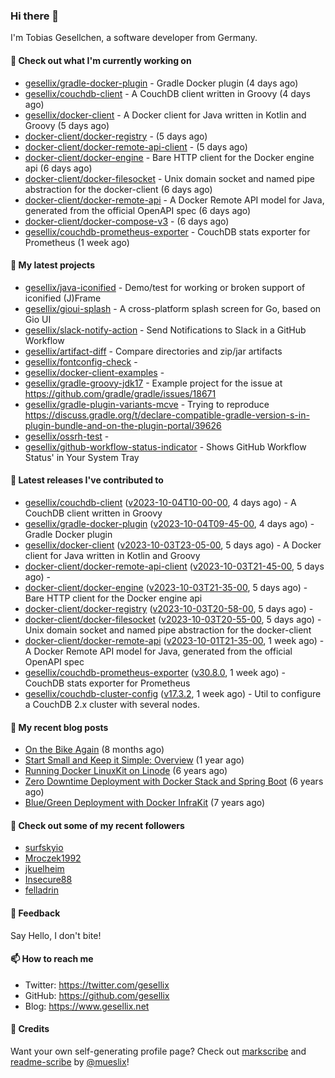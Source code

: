 ### Hi there 👋

I'm Tobias Gesellchen, a software developer from Germany.

#### 👷 Check out what I'm currently working on

- [gesellix/gradle-docker-plugin](https://github.com/gesellix/gradle-docker-plugin) - Gradle Docker plugin (4 days ago)
- [gesellix/couchdb-client](https://github.com/gesellix/couchdb-client) - A CouchDB client written in Groovy (4 days ago)
- [gesellix/docker-client](https://github.com/gesellix/docker-client) - A Docker client for Java written in Kotlin and Groovy (5 days ago)
- [docker-client/docker-registry](https://github.com/docker-client/docker-registry) -  (5 days ago)
- [docker-client/docker-remote-api-client](https://github.com/docker-client/docker-remote-api-client) -  (5 days ago)
- [docker-client/docker-engine](https://github.com/docker-client/docker-engine) - Bare HTTP client for the Docker engine api (6 days ago)
- [docker-client/docker-filesocket](https://github.com/docker-client/docker-filesocket) - Unix domain socket and named pipe abstraction for the docker-client (6 days ago)
- [docker-client/docker-remote-api](https://github.com/docker-client/docker-remote-api) - A Docker Remote API model for Java, generated from the official OpenAPI spec (6 days ago)
- [docker-client/docker-compose-v3](https://github.com/docker-client/docker-compose-v3) -  (6 days ago)
- [gesellix/couchdb-prometheus-exporter](https://github.com/gesellix/couchdb-prometheus-exporter) - CouchDB stats exporter for Prometheus (1 week ago)

#### 🌱 My latest projects

- [gesellix/java-iconified](https://github.com/gesellix/java-iconified) - Demo/test for working or broken support of iconified (J)Frame
- [gesellix/gioui-splash](https://github.com/gesellix/gioui-splash) - A cross-platform splash screen for Go, based on Gio UI
- [gesellix/slack-notify-action](https://github.com/gesellix/slack-notify-action) - Send Notifications to Slack in a GitHub Workflow
- [gesellix/artifact-diff](https://github.com/gesellix/artifact-diff) - Compare directories and zip/jar artifacts
- [gesellix/fontconfig-check](https://github.com/gesellix/fontconfig-check) - 
- [gesellix/docker-client-examples](https://github.com/gesellix/docker-client-examples) - 
- [gesellix/gradle-groovy-jdk17](https://github.com/gesellix/gradle-groovy-jdk17) - Example project for the issue at https://github.com/gradle/gradle/issues/18671
- [gesellix/gradle-plugin-variants-mcve](https://github.com/gesellix/gradle-plugin-variants-mcve) - Trying to reproduce https://discuss.gradle.org/t/declare-compatible-gradle-version-s-in-plugin-bundle-and-on-the-plugin-portal/39626
- [gesellix/ossrh-test](https://github.com/gesellix/ossrh-test) - 
- [gesellix/github-workflow-status-indicator](https://github.com/gesellix/github-workflow-status-indicator) - Shows GitHub Workflow Status&#39; in Your System Tray

#### 🔭 Latest releases I've contributed to

- [gesellix/couchdb-client](https://github.com/gesellix/couchdb-client) ([v2023-10-04T10-00-00](https://github.com/gesellix/couchdb-client/releases/tag/v2023-10-04T10-00-00), 4 days ago) - A CouchDB client written in Groovy
- [gesellix/gradle-docker-plugin](https://github.com/gesellix/gradle-docker-plugin) ([v2023-10-04T09-45-00](https://github.com/gesellix/gradle-docker-plugin/releases/tag/v2023-10-04T09-45-00), 4 days ago) - Gradle Docker plugin
- [gesellix/docker-client](https://github.com/gesellix/docker-client) ([v2023-10-03T23-05-00](https://github.com/gesellix/docker-client/releases/tag/v2023-10-03T23-05-00), 5 days ago) - A Docker client for Java written in Kotlin and Groovy
- [docker-client/docker-remote-api-client](https://github.com/docker-client/docker-remote-api-client) ([v2023-10-03T21-45-00](https://github.com/docker-client/docker-remote-api-client/releases/tag/v2023-10-03T21-45-00), 5 days ago) - 
- [docker-client/docker-engine](https://github.com/docker-client/docker-engine) ([v2023-10-03T21-35-00](https://github.com/docker-client/docker-engine/releases/tag/v2023-10-03T21-35-00), 5 days ago) - Bare HTTP client for the Docker engine api
- [docker-client/docker-registry](https://github.com/docker-client/docker-registry) ([v2023-10-03T20-58-00](https://github.com/docker-client/docker-registry/releases/tag/v2023-10-03T20-58-00), 5 days ago) - 
- [docker-client/docker-filesocket](https://github.com/docker-client/docker-filesocket) ([v2023-10-03T20-55-00](https://github.com/docker-client/docker-filesocket/releases/tag/v2023-10-03T20-55-00), 5 days ago) - Unix domain socket and named pipe abstraction for the docker-client
- [docker-client/docker-remote-api](https://github.com/docker-client/docker-remote-api) ([v2023-10-01T21-35-00](https://github.com/docker-client/docker-remote-api/releases/tag/v2023-10-01T21-35-00), 1 week ago) - A Docker Remote API model for Java, generated from the official OpenAPI spec
- [gesellix/couchdb-prometheus-exporter](https://github.com/gesellix/couchdb-prometheus-exporter) ([v30.8.0](https://github.com/gesellix/couchdb-prometheus-exporter/releases/tag/v30.8.0), 1 week ago) - CouchDB stats exporter for Prometheus
- [gesellix/couchdb-cluster-config](https://github.com/gesellix/couchdb-cluster-config) ([v17.3.2](https://github.com/gesellix/couchdb-cluster-config/releases/tag/v17.3.2), 1 week ago) - Util to configure a CouchDB 2.x cluster with several nodes.

#### 📜 My recent blog posts

- [On the Bike Again](https://www.gesellix.net/post/on-the-bike-again/) (8 months ago)
- [Start Small and Keep it Simple: Overview](https://www.gesellix.net/post/start-small-keep-it-simple-overview/) (1 year ago)
- [Running Docker LinuxKit on Linode](https://www.gesellix.net/post/running-docker-linuxkit-on-linode/) (6 years ago)
- [Zero Downtime Deployment with Docker Stack and Spring Boot](https://www.gesellix.net/post/zero-downtime-deployment-with-docker-stack-and-spring-boot/) (6 years ago)
- [Blue/Green Deployment with Docker InfraKit](https://www.gesellix.net/post/blue-green-deployment-with-docker-infrakit/) (7 years ago)



#### 👯 Check out some of my recent followers

- [surfskyio](https://github.com/surfskyio)
- [Mroczek1992](https://github.com/Mroczek1992)
- [jkuelheim](https://github.com/jkuelheim)
- [Insecure88](https://github.com/Insecure88)
- [felladrin](https://github.com/felladrin)

#### 💬 Feedback

Say Hello, I don't bite!

#### 📫 How to reach me

- Twitter: https://twitter.com/gesellix
- GitHub: https://github.com/gesellix
- Blog: https://www.gesellix.net

#### 🙇 Credits

Want your own self-generating profile page? Check out [markscribe](https://github.com/muesli/markscribe)
and [readme-scribe](https://github.com/muesli/readme-scribe) by [@mueslix](https://twitter.com/mueslix)!
